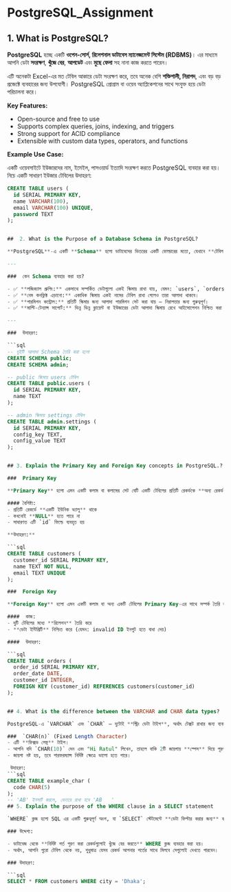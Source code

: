 # PostgreSQL_Assignment

 ## 1. What is PostgreSQL?

**PostgreSQL** হচ্ছে একটি **ওপেন-সোর্স, রিলেশনাল ডাটাবেস ম্যানেজমেন্ট সিস্টেম (RDBMS)**। এর মাধ্যমে আপনি ডেটা **সংরক্ষণ**, **খুঁজে বের**, **আপডেট** এবং **মুছে ফেলা** সহ নানা কাজ করতে পারেন।

এটি অনেকটা Excel-এর মত টেবিল আকারে ডেটা সংরক্ষণ করে, তবে অনেক বেশি **শক্তিশালী, নিরাপদ**, এবং বড় বড় প্রজেক্টে ব্যবহারের জন্য উপযোগী। PostgreSQL প্রোগ্রাম বা ওয়েব অ্যাপ্লিকেশনের সাথে সংযুক্ত হয়ে ডেটা পরিচালনা করে।

 **Key Features:**
- Open-source and free to use
- Supports complex queries, joins, indexing, and triggers
- Strong support for ACID compliance
- Extensible with custom data types, operators, and functions

 **Example Use Case:**

একটি ওয়েবসাইটে ইউজারদের নাম, ইমেইল, পাসওয়ার্ড ইত্যাদি সংরক্ষণ করতে PostgreSQL ব্যবহার করা হয়। নিচে একটি সাধারণ ইউজার টেবিলের উদাহরণ:

```sql
CREATE TABLE users (
  id SERIAL PRIMARY KEY,
  name VARCHAR(100),
  email VARCHAR(100) UNIQUE,
  password TEXT
);


##  2. What is the Purpose of a Database Schema in PostgreSQL?

**PostgreSQL**-এ একটি **Schema** হলো ডাটাবেসের ভিতরের একটি ফোল্ডারের মতো, যেখানে **টেবিল (tables)**, **ভিউ (views)**, **ফাংশন (functions)**, **ইন্ডেক্স (indexes)** ইত্যাদি সংরক্ষণ করা হয়। এটি ডাটাবেসকে আরও **গুছিয়ে এবং নিরাপদভাবে** ব্যবস্থাপনা করতে সাহায্য করে।

---

###  কেন Schema ব্যবহার করা হয়?

- ✅ **লজিক্যাল গ্রুপিং:** একসাথে সম্পর্কিত ডেটাগুলো একই স্কিমায় রাখা যায়, যেমন: `users`, `orders`, `products`।
- ✅ **নেম কনফ্লিক্ট এড়ানো:** একাধিক স্কিমায় একই নামের টেবিল রাখা গেলেও তারা আলাদা থাকবে।
- ✅ **পারমিশন কন্ট্রোল:** প্রতিটি স্কিমার জন্য আলাদা পারমিশন সেট করা যায় — নিরাপত্তার জন্য গুরুত্বপূর্ণ।
- ✅ **মাল্টি-টেন্যান্স সাপোর্ট:** ভিন্ন ভিন্ন ক্লায়েন্ট বা ইউজারের ডেটা আলাদা স্কিমায় রেখে আইসোলেশন নিশ্চিত করা যায়।

---

###  উদাহরণ:

```sql
-- দুইটি আলাদা Schema তৈরি করা হলো
CREATE SCHEMA public;
CREATE SCHEMA admin;

-- public স্কিমায় users টেবিল
CREATE TABLE public.users (
  id SERIAL PRIMARY KEY,
  name TEXT
);

-- admin স্কিমায় settings টেবিল
CREATE TABLE admin.settings (
  id SERIAL PRIMARY KEY,
  config_key TEXT,
  config_value TEXT
);


## 3. Explain the Primary Key and Foreign Key concepts in PostgreSQL.?

###  Primary Key 

**Primary Key** হলো এমন একটি কলাম বা কলামের সেট যেটি একটি টেবিলের প্রতিটি রেকর্ডকে **অন্য রেকর্ড থেকে ইউনিকভাবে আলাদা করে**।

#### বৈশিষ্ট্য:
- প্রতিটি রেকর্ডে **একটি ইউনিক ভ্যালু** থাকে  
- কখনোই **NULL** হতে পারে না  
- সাধারণত এটি `id` ফিল্ডে ব্যবহৃত হয়  

**উদাহরণ:**

```sql
CREATE TABLE customers (
  customer_id SERIAL PRIMARY KEY,
  name TEXT NOT NULL,
  email TEXT UNIQUE
);

###  Foreign Key  

**Foreign Key** হলো এমন একটি কলাম যা অন্য একটি টেবিলের Primary Key-এর সাথে সম্পর্ক তৈরি করে।

####  কাজ:
- দুটি টেবিলের মধ্যে **রিলেশন** তৈরি করে  
- **ডেটা ইন্টিগ্রিটি** নিশ্চিত করে (যেমন: invalid ID ইনপুট হতে বাধা দেয়)

####  উদাহরণ:

```sql
CREATE TABLE orders (
  order_id SERIAL PRIMARY KEY,
  order_date DATE,
  customer_id INTEGER,
  FOREIGN KEY (customer_id) REFERENCES customers(customer_id)
);


## 4. What is the difference between the VARCHAR and CHAR data types?

PostgreSQL-এ `VARCHAR` এবং `CHAR` — দুটোই **স্ট্রিং ডেটা টাইপ**, অর্থাৎ টেক্সট রাখার জন্য ব্যবহার হয়। তবে এদের মধ্যে কিছু পার্থক্য আছে 

###  `CHAR(n)` (Fixed Length Character)
- এটি **ফিক্সড লেন্থ** টাইপ।
- আপনি যদি `CHAR(10)` দেন এবং "Hi Ratul" লিখেন, তাহলে বাকি 2টি জায়গায় **স্পেস** দিয়ে পূরণ করে।
- জায়গা নষ্ট হয়, তবে পারফরম্যান্স নির্দিষ্ট ক্ষেত্রে ভালো হতে পারে।

 উদাহরণ:
```sql
CREATE TABLE example_char (
  code CHAR(5)
);
-- 'AB' ইনসার্ট করলে, ভেতরে রাখা হবে 'AB   '
## 5. Explain the purpose of the WHERE clause in a SELECT statement

`WHERE` ক্লজ হলো SQL এর একটি গুরুত্বপূর্ণ অংশ, যা `SELECT` স্টেটমেন্টে **ডেটা ফিল্টার করার জন্য** ব্যবহার করা হয়।

### উদ্দেশ্য:

- ডাটাবেজ থেকে **নির্দিষ্ট শর্ত পূরণ করা রেকর্ডগুলোই খুঁজে বের করতে** WHERE ক্লজ ব্যবহার করা হয়।
- অর্থাৎ, আপনি পুরো টেবিল থেকে নয়, শুধুমাত্র যেসব রেকর্ড আপনার শর্তের সাথে মিলবে সেগুলোই দেখতে পারবেন।

### উদাহরণ:

```sql
SELECT * FROM customers WHERE city = 'Dhaka';
